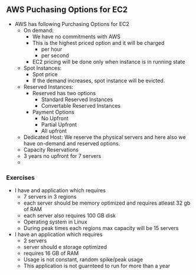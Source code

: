 AWS Puchasing Options for EC2
------------------------------
* AWS has following Purchasing Options for EC2
    * On demand:
       * We have no commitments with AWS
       * This is the highest priced option and it will be charged
          * per hour
          * per second
       * EC2 pricing will be done only when instance is in running state
    * Spot Instances:
       * Spot price
       * If the demand increases, spot instance will be evicted.
    * Reserved Instances:
       * Reserved has two options
          * Standard Reserved Instances
          * Convertable Reserved Instances
       * Payment Options
          * No Upfront
          * Partial Upfront
          * All upfront
    * Dedicated Host: We reserve the physical servers and here also we have on-demand and reserved options.
    * Capacity Reservations
    * 3 years no upfront for 7 servers
    * 






### Exercises

* I have and application which requires
    * 7 servers in 3 regions
    * each server should be memory optimized and requires atleast 32 gb of RAM
    * each server also requires 100 GB disk
    * Operating system in Linux
    * During peak times each regions max capacity will be 15 servers
* I have an application which requires
    * 2 servers 
    * server should e storage optimized 
    * requires 16 GB of RAM
    * Usage is not constant, random spike/peak usage
    * This application is not guarnteed to run for more than a year 
